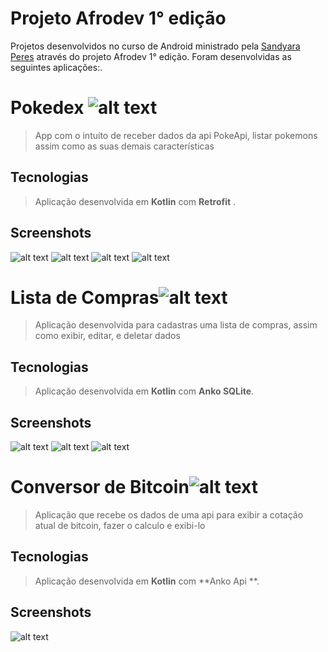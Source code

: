 
# Projeto Afrodev 1° edição

Projetos desenvolvidos no curso de Android ministrado pela [Sandyara Peres](https://www.linkedin.com/in/sandyaraperes/) através do projeto Afrodev 1° edição.
Foram desenvolvidas as seguintes aplicações:.


# Pokedex    ![alt text](https://github.com/edunet1990/projects_afrodev_android_kotlin/blob/master/Screenshots/pokedex-icon-21.png)

>App com o intuíto de receber dados da api PokeApi, listar pokemons assim como as suas demais características

## Tecnologias

>Aplicação desenvolvida em **Kotlin** com **Retrofit** .

## Screenshots
![alt text](https://github.com/edunet1990/projects_afrodev_android_kotlin/blob/master/Screenshots/Splash.png) ![alt text](https://github.com/edunet1990/projects_afrodev_android_kotlin/blob/master/Screenshots/In%C3%ADcio.png) ![alt text](https://github.com/edunet1990/projects_afrodev_android_kotlin/blob/master/Screenshots/Welcome.png) ![alt text](https://github.com/edunet1990/projects_afrodev_android_kotlin/blob/master/Screenshots/Listagem.png)




# Lista de Compras![alt text](https://github.com/edunet1990/projects_afrodev_android_kotlin/blob/master/Screenshots/767ca771755f4675d4063c03e17c8595---cone-de-lista-de-verifica----o-m--dica-by-vexels.png)

>Aplicação desenvolvida para cadastras uma lista de compras, assim como exibir, editar, e deletar dados

## Tecnologias

>Aplicação desenvolvida em **Kotlin** com **Anko SQLite**.

## Screenshots
![alt text](https://github.com/edunet1990/projects_afrodev_android_kotlin/blob/master/Screenshots/3cfb0d94-5ef1-4c44-ab75-4dfacfcd0b12.jpg) ![alt text](https://github.com/edunet1990/projects_afrodev_android_kotlin/blob/master/Screenshots/WhatsApp%20Image%202020-11-21%20at%2017.41.28.jpeg) ![alt text](https://github.com/edunet1990/projects_afrodev_android_kotlin/blob/master/Screenshots/WhatsApp%20Image%202020-11-21%20at%2017.41.28%20(1).jpeg)

# Conversor de Bitcoin![alt text](https://github.com/edunet1990/projects_afrodev_android_kotlin/blob/master/Screenshots/40f189daa5c0279718484ca5f5569f78-bitcoin-icon-by-vexels.png)

>Aplicação que recebe os dados de uma api para exibir a cotação atual de bitcoin, fazer o calculo e exibi-lo

## Tecnologias

>Aplicação desenvolvida em **Kotlin** com **Anko Api **.

## Screenshots
![alt text](https://github.com/edunet1990/projects_afrodev_android_kotlin/blob/master/Screenshots/WhatsApp%20Image%202020-11-21%20at%2017.45.09.jpeg)
